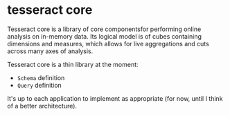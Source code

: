 # tesseract core

Tesseract core is a library of core componentsfor performing online analysis on in-memory data. Its logical model is of cubes containing dimensions and measures, which allows for live aggregations and cuts across many axes of analysis.


Tesseract core is a thin library at the moment:
- `Schema` definition
- `Query` definition

It's up to each application to implement as appropriate (for now, until I think of a better architecture).
